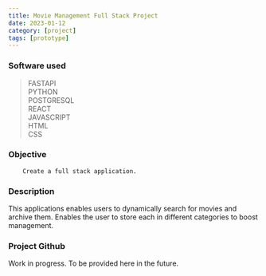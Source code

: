 ```yaml
---
title: Movie Management Full Stack Project
date: 2023-01-12
category: [project]
tags: [prototype]
---
```


### Software used
> FASTAPI <br>
> PYTHON <br>
> POSTGRESQL <br>
> REACT <br>
> JAVASCRIPT <br>
> HTML <br>
> CSS 

### Objective
        Create a full stack application.
        

        
### Description
This applications enables users to dynamically search for movies and archive them. Enables the user to store each in different categories to boost management.


### Project Github
Work in progress. To be provided here in the future.